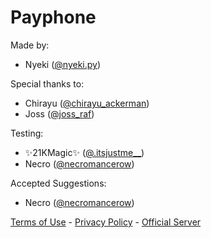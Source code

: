 # Payphone

Made by:
- Nyeki ([@nyeki.py](https://discord.com/users/777338793803513886))

Special thanks to:
- Chirayu ([@chirayu_ackerman](https://discord.com/users/829609704602206228))
- Joss ([@joss_raf](https://discord.com/users/1246444454861213706))

Testing:
- ✨21KMagic✨ ([@.itsjustme__](https://discord.com/users/698622915356393582))
- Necro ([@necromancerow](https://discord.com/users/1060597396393959504))

Accepted Suggestions:
- Necro ([@necromancerow](https://discord.com/users/1060597396393959504))

[Terms of Use](/terms) - [Privacy Policy](/privacy) - [Official Server](https://discord.gg/Cb3rCrTxmm)
